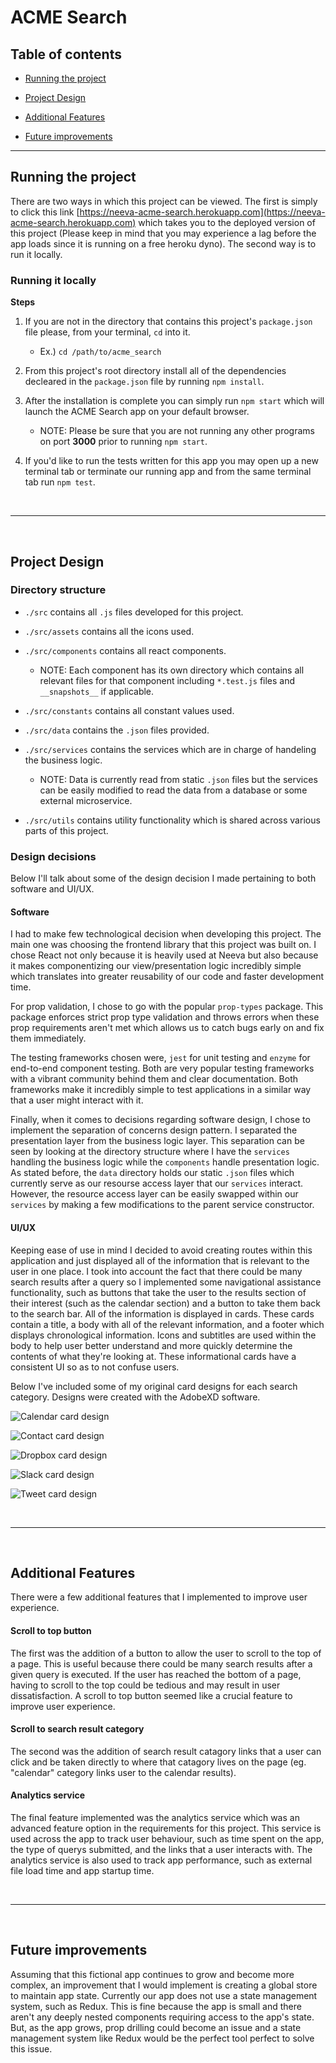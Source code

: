 # ACME Search

## Table of contents

* <a href="#running-the-project">Running the project</a>

* <a href="#project-design">Project Design</a>

* <a href="#additional-features">Additional Features</a>

* <a href="#future-improvements">Future improvements</a>

<hr />

<h2 id="running-the-project">Running the project</h2>

There are two ways in which this project can be viewed. The first is simply to click this link [https://neeva-acme-search.herokuapp.com](https://neeva-acme-search.herokuapp.com) which takes you to the deployed version of this project (Please keep in mind that you may experience a lag before the app loads since it is running on a free heroku dyno). The second way is to run it locally.

### Running it locally

**Steps**

1. If you are not in the directory that contains this project's `package.json` file please, from your terminal, `cd` into it.

    * Ex.) `cd /path/to/acme_search`

2. From this project's root directory install all of the dependencies decleared in the `package.json` file by running `npm install`.

3. After the installation is complete you can simply run `npm start` which will launch the ACME Search app on your default browser.

    * NOTE: Please be sure that you are not running any other programs on port **3000** prior to running `npm start`.

4. If you'd like to run the tests written for this app you may open up a new terminal tab or terminate our running app and from the same terminal tab run `npm test`.

<br/>
<hr/>
<br/>

<h2 id="project-design">Project Design</h2>

### Directory structure

* `./src` contains all `.js` files developed for this project.

* `./src/assets` contains all the icons used.

* `./src/components` contains all react components.

    * NOTE: Each component has its own directory which contains all relevant files for that component including `*.test.js` files and `__snapshots__` if applicable.

* `./src/constants` contains all constant values used.

* `./src/data` contains the `.json` files provided.

* `./src/services` contains the services which are in charge of handeling the business logic.

    * NOTE: Data is currently read from static `.json` files but the services can be easily modified to read the data from a database or some external microservice.

* `./src/utils` contains utility functionality which is shared across various parts of this project.

### Design decisions

Below I'll talk about some of the design decision I made pertaining to both software and UI/UX.

#### Software

I had to make few technological decision when developing this project. The main one was choosing the frontend library that this project was built on. I chose React not only because it is heavily used at Neeva but also because it makes componentizing our view/presentation logic incredibly simple which translates into greater reusability of our code and faster development time.

For prop validation, I chose to go with the popular `prop-types` package. This package enforces strict prop type validation and throws errors when these prop requirements aren't met which allows us to catch bugs early on and fix them immediately.

The testing frameworks chosen were, `jest` for unit testing and `enzyme` for end-to-end component testing. Both are very popular testing frameworks with a vibrant community behind them and clear documentation. Both frameworks make it incredibly simple to test applications in a similar way that a user might interact with it.

Finally, when it comes to decisions regarding software design, I chose to implement the separation of concerns design pattern. I separated the presentation layer from the business logic layer. This separation can be seen by looking at the directory structure where I have the `services` handling the business logic while the `components` handle presentation logic. As stated before, the `data` directory holds our static `.json` files which currently serve as our resourse access layer that our `services` interact. However, the resource access layer can be easily swapped within our `services` by making a few modifications to the parent service constructor.

#### UI/UX

Keeping ease of use in mind I decided to avoid creating routes within this application and just displayed all of the information that is relevant to the user in one place. I took into account the fact that there could be many search results after a query so I implemented some navigational assistance functionality, such as buttons that take the user to the results section of their interest (such as the calendar section) and a button to take them back to the search bar. All of the information is displayed in cards. These cards contain a title, a body with all of the relevant information, and a footer which displays chronological information. Icons and subtitles are used within the body to help user better understand and more quickly determine the contents of what they're looking at. These informational cards have a consistent UI so as to not confuse users.

Below I've included some of my original card designs for each search category. Designs were created with the AdobeXD software.

![Calendar card design](./design/calendar-asset.png)

![Contact card design](./design/contact-asset.png)

![Dropbox card design](./design/dropbox-asset.png)

![Slack card design](./design/slack-asset.png)

![Tweet card design](./design/tweet-asset.png)

<br/>
<hr/>
<br/>

<h2 id="additional-features">Additional Features</h2>

There were a few additional features that I implemented to improve user experience.

#### Scroll to top button

The first was the addition of a button to allow the user to scroll to the top of a page. This is useful because there could be many search results after a given query is executed. If the user has reached the bottom of a page, having to scroll to the top could be tedious and may result in user dissatisfaction. A scroll to top button seemed like a crucial feature to improve user experience.

#### Scroll to search result category

The second was the addition of search result catagory links that a user can click and be taken directly to where that catagory lives on the page (eg. "calendar" category links user to the calendar results).

#### Analytics service

The final feature implemented was the analytics service which was an advanced feature option in the requirements for this project. This service is used across the app to track user behaviour, such as time spent on the app, the type of querys submitted, and the links that a user interacts with. The analytics service is also used to track app performance, such as external file load time and app startup time.

<br/>
<hr/>
<br/>

<h2 id="future-improvements">Future improvements</h2>

Assuming that this fictional app continues to grow and become more complex, an improvement that I would implement is creating a global store to maintain app state. Currently our app does not use a state management system, such as Redux. This is fine because the app is small and there aren't any deeply nested components requiring access to the app's state. But, as the app grows, prop drilling could become an issue and a state management system like Redux would be the perfect tool perfect to solve this issue.